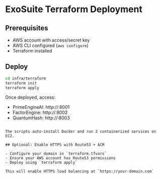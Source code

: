 # ExoSuite Terraform Deployment

## Prerequisites

- AWS account with access/secret key
- AWS CLI configured (`aws configure`)
- Terraform installed

## Deploy

```bash
cd infra/terraform
terraform init
terraform apply
```

Once deployed, access:

- PrimeEngineAI: http://<instance-ip>:8001
- FactorEngine: http://<instance-ip>:8002
- QuantumHash: http://<instance-ip>:8003
```

The scripts auto-install Docker and run 3 containerized services on EC2.

## Optional: Enable HTTPS with Route53 + ACM

- Configure your domain in `terraform.tfvars`
- Ensure your AWS account has Route53 permissions
- Deploy using `terraform apply`

This will enable HTTPS load balancing at `https://your-domain.com`
